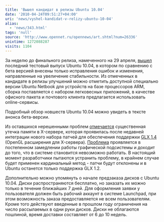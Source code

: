 ```yaml
---
title: 'Вышел кандидат в релизы Ubuntu 10.04'
date: '2010-04-24T09:51:27+04:00'
uri: 'news/vyshel-kandidat-v-relizy-ubuntu-10-04'
alias: 
  - 'news/343.html'
tags: 'null'
source: 'http://www.opennet.ru/opennews/art.shtml?num=26336'
unixtime: 1272088287
visits: 1104
---
```

За неделю до финального релиза, намеченного на 29 апреля, [вышел](https://lists.ubuntu.com/archives/ubuntu-announce/2010-April/000132.html) последний тестовый выпуск Ubuntu 10.04, в котором по сравнению с бета версией внесены только исправления ошибок и изменения, направленные на увеличение стабильности. Из отмеченных в кандидате в релизы улучшений можно отметить доступной специально версии Ubuntu Netbook для устройств на базе процессоров ARM, сборка поставляется с набором легковесных приложений, в качестве офисного пакета и почтового клиента предлагается использовать online-сервисы.

Подробный обзор новшеств Ubuntu 10.04 можно увидеть в тексте анонса бета-версии.

Из оставшихся нерешенными проблем [отмечается](https://lists.ubuntu.com/archives/ubuntu-devel/2010-April/030673.html) существенная утечка памяти в X-сервере, которая проявилась после недавней интеграции нового набора патчей для обеспечения поддержки [GLX 1.4](http://en.wikipedia.org/wiki/GLX) (OpenGL расширения для X-сервера). [Проблема](https://launchpad.net/bugs/565981) проявляется в постепенном замедлении работы графической подсистемы и доходит до того, что в системе становится невозможно работать. В настоящий момент разработчики пытаются устранить проблему, в крайнем случае будет применен кардинальный метод - патчи будут отклонены и в Ubuntu останется только поддержка GLX 1.2.

Дополнительно можно упомянуть о начале предзаказа дисков с Ubuntu 10.04. Диски распространяются бесплатно, но заказать их можно только в течение ближайших 7 дней. Для оформления заявки у пользователя должен быть рабочий аккаунт в системе Launchpad, при этом возможность заказа предоставляется не всем пользователям. Кроме того действуют введенные в прошлом году ограничения на число рассылаемых в одни руки дисков. Диски не облагаются пошлиной, время доставки составляет от 6 до 10 недель.
